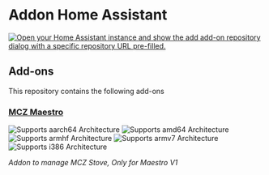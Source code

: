# Addon Home Assistant

[![Open your Home Assistant instance and show the add add-on repository dialog with a specific repository URL pre-filled.](https://my.home-assistant.io/badges/supervisor_add_addon_repository.svg)](https://my.home-assistant.io/redirect/supervisor_add_addon_repository/?repository_url=https%3A%2F%2Fgithub.com%2Fbertrandgressier%2Fmcz-stove-gateway)

## Add-ons

This repository contains the following add-ons

### [MCZ Maestro](./hassio-mcz-maestro)

![Supports aarch64 Architecture][aarch64-shield]
![Supports amd64 Architecture][amd64-shield]
![Supports armhf Architecture][armhf-shield]
![Supports armv7 Architecture][armv7-shield]
![Supports i386 Architecture][i386-shield]

_Addon to manage MCZ Stove, Only for Maestro V1_

[aarch64-shield]: https://img.shields.io/badge/aarch64-yes-green.svg

[amd64-shield]: https://img.shields.io/badge/amd64-yes-green.svg

[armhf-shield]: https://img.shields.io/badge/armhf-no-red.svg

[armv7-shield]: https://img.shields.io/badge/armv7-yes-green.svg

[i386-shield]: https://img.shields.io/badge/i386-no-red.svg
